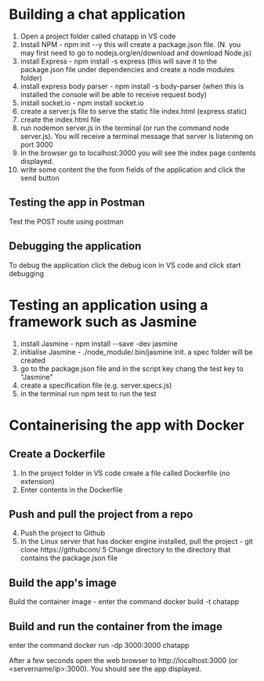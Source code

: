 Building a chat application
=============================
1. Open a project folder called chatapp in VS code
2. Install NPM - npm init --y this will create a package.json file. (N. you may first need to go to nodejs.org/en/download and download Node.js)
3. install Express - npm install -s express (this will save it to the package.json file under dependencies and create a node modules folder)
4. install express body parser - npm install -s body-parser (when this is installed the console will be able to receive request body)
5. install socket.io - npm install socket.io
6. create a server.js file to serve the static file index.html (express.static)
7. create the index.html file
8. run nodemon server.js in the terminal (or run the command node server.js). You will receive a terminal message that server is listening on port 3000
9. In the browser go to localhost:3000 you will see the index page contents displayed.
10. write some content the the form fields of the application and click the send button

Testing the app in Postman
-----------------------------------
Test the POST route using postman

Debugging the application
-------------------------
To debug the application click the debug icon in VS code and click start debugging

Testing an application using  a framework such as Jasmine
===========================================================
1. install Jasmine - npm install --save -dev jasmine
2. initialise Jasmine - ./node_module/.bin/jasmine init. a spec folder will be created
3. go to the package.json file and in the script key chang the test key to "Jasmine"
4. create a specification file (e.g. server.specs.js)
5. in the terminal run npm test to run the test 

Containerising the app with Docker
================================
Create a Dockerfile
-----------------------
1. In the project folder in VS code create a file called Dockerfile (no extension)
2. Enter contents in the Dockerfile

Push and pull the project from a repo
-----------------------------------
4. Push the project to Github
5. In the Linux server that has docker engine installed, pull the project - git clone https://githubcom/<repository>
5 Change directory to the directory that contains the package.json file
  
Build the app's image
-----------------------------
Build the container image - enter the command docker build -t chatapp
  
Build and run the container from the image
---------------------------------------------------
enter the command docker run -dp 3000:3000 chatapp
  
After a few seconds open the web browser to http://localhost:3000 (or <servername/ip>:3000).  You should see the app displayed.
